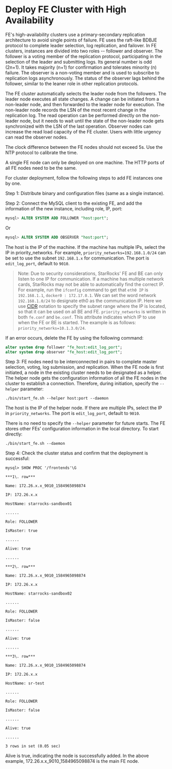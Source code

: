 # Deploy FE Cluster with High Availability

FE's high-availability clusters use a primary-secondary replication architecture to avoid single points of failure. FE uses the raft-like BDBJE protocol to complete leader selection, log replication, and failover. In FE clusters, instances are divided into two roles -- follower and observer. The follower is a voting member of the replication protocol, participating in the selection of the leader and submitting logs. Its general number is odd (2n+1). It takes majority (n+1) for confirmation and tolerates minority (n) failure. The observer is a non-voting member and is used to subscribe to replication logs asynchronously. The status of the observer lags behind the follower, similar to the leaner role in other replication protocols.

The FE cluster automatically selects the leader node from the followers. The leader node executes all state changes. A change can be initiated from a non-leader node, and then forwarded to the leader node for execution. The non-leader node records the LSN of the most recent change in the replication log. The read operation can be performed directly on the non-leader node, but it needs to wait until the state of the non-leader node gets synchronized with the LSN of the last operation. Observer nodes can increase the read load capacity of the FE cluster. Users with little urgency can read the observer nodes.

The clock difference between the FE nodes should not exceed 5s. Use the NTP protocol to calibrate the time.

A single FE node can only be deployed on one machine. The HTTP ports of all FE nodes need to be the same.

For cluster deployment, follow the following steps to add FE instances one by one.

Step 1: Distribute binary and configuration files (same as a single instance).

Step 2: Connect the MySQL client to the existing FE, and add the information of the new instance, including role, IP, port:

```sql
mysql> ALTER SYSTEM ADD FOLLOWER "host:port";
```

Or

```sql
mysql> ALTER SYSTEM ADD OBSERVER "host:port";
```

The host is the IP of the machine. If the machine has multiple IPs, select the IP in priority_networks. For example, `priority_networks=192.168.1.0/24` can be set to use the subnet `192.168.1.x` for communication. The port is `edit_log_port`, default to `9010`.

> Note: Due to security considerations, StarRocks' FE and BE can only listen to one IP for communication. If a machine has multiple network cards, StarRocks may not be able to automatically find the correct IP. For example, run the `ifconfig` command to get that `eth0 IP` is `192.168.1.1`, `docker0 : 172.17.0.1`. We can set the word network `192.168.1.0/24` to designate eth0 as the communication IP. Here we use [CIDR](https://en.wikipedia.org/wiki/Classless_Inter-Domain_Routing) notation to specify the subnet range where the IP is located, so that it can be used on all BE and FE. `priority_networks` is written in both `fe.conf` and `be.conf`. This attribute indicates which IP to use when the FE or BE is started. The example is as follows: `priority_networks=10.1.3.0/24`.

If an error occurs, delete the FE by using the following command:

```sql
alter system drop follower "fe_host:edit_log_port";
alter system drop observer "fe_host:edit_log_port";
```

Step 3: FE nodes need to be interconnected in pairs to complete master selection, voting, log submission, and replication. When the FE node is first initiated, a node in the existing cluster needs to be designated as a helper. The helper node gets the configuration information of all the FE nodes in the cluster to establish a connection. Therefore, during initiation, specify the `--helper` parameter:

```shell
./bin/start_fe.sh --helper host:port --daemon
```

The host is the IP of the helper node. If there are multiple IPs, select the IP in `priority_networks`. The port is `edit_log_port`, default to `9010`.

There is no need to specify the `--helper` parameter for future starts. The FE stores other FEs’ configuration information in the local directory. To start directly:

```shell
./bin/start_fe.sh --daemon
```

Step 4: Check the cluster status and confirm that the deployment is successful:

```Plain Text
mysql> SHOW PROC '/frontends'\G

***1\. row***

Name: 172.26.x.x_9010_1584965098874

IP: 172.26.x.x

HostName: starrocks-sandbox01

......

Role: FOLLOWER

IsMaster: true

......

Alive: true

......

***2\. row***

Name: 172.26.x.x_9010_1584965098874

IP: 172.26.x.x

HostName: starrocks-sandbox02

......

Role: FOLLOWER

IsMaster: false

......

Alive: true

......

***3\. row***

Name: 172.26.x.x_9010_1584965098874

IP: 172.26.x.x

HostName: sr-test

......

Role: FOLLOWER

IsMaster: false

......

Alive: true

......

3 rows in set (0.05 sec)
```

Alive is true, indicating the node is successfully added. In the above example, 172.26.x.x_9010_1584965098874 is the main FE node.

